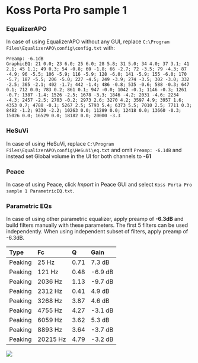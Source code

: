 # Koss Porta Pro sample 1

### EqualizerAPO
In case of using EqualizerAPO without any GUI, replace `C:\Program Files\EqualizerAPO\config\config.txt`
with:
```
Preamp: -6.1dB
GraphicEQ: 21 0.0; 23 6.0; 25 6.0; 28 5.8; 31 5.0; 34 4.0; 37 3.1; 41 2.1; 45 1.1; 49 0.3; 54 -0.8; 60 -1.8; 66 -2.7; 72 -3.5; 79 -4.3; 87 -4.9; 96 -5.5; 106 -5.9; 116 -5.9; 128 -6.0; 141 -5.9; 155 -6.0; 170 -5.7; 187 -5.5; 206 -5.0; 227 -4.5; 249 -3.9; 274 -3.5; 302 -3.0; 332 -2.5; 365 -2.1; 402 -1.7; 442 -1.4; 486 -0.8; 535 -0.6; 588 -0.3; 647 0.1; 712 0.0; 783 0.2; 861 0.1; 947 -0.0; 1042 -0.1; 1146 -0.3; 1261 -0.7; 1387 -1.4; 1526 -2.5; 1678 -3.3; 1846 -4.2; 2031 -4.6; 2234 -4.3; 2457 -2.5; 2703 -0.2; 2973 2.6; 3270 4.2; 3597 4.9; 3957 1.6; 4353 0.7; 4788 -0.1; 5267 2.5; 5793 5.4; 6373 5.5; 7010 2.5; 7711 0.3; 8482 -1.2; 9330 -2.2; 10263 0.0; 11289 0.0; 12418 0.0; 13660 -0.3; 15026 0.0; 16529 0.0; 18182 0.0; 20000 -3.3
```

### HeSuVi
In case of using HeSuVi, replace `C:\Program Files\EqualizerAPO\config\HeSuVi\eq.txt` and omit `Preamp:
-6.1dB` and instead set Global volume in the UI for both channels to **-61**

### Peace
In case of using Peace, click *Import* in Peace GUI and select `Koss Porta Pro sample 1 ParametricEQ.txt`.

### Parametric EQs
In case of using other parametric equalizer, apply preamp of **-6.3dB** and build filters manually
with these parameters. The first 5 filters can be used independently.
When using independent subset of filters, apply preamp of -6.3dB.

| Type    | Fc       |    Q | Gain    |
|:--------|:---------|:-----|:--------|
| Peaking | 25 Hz    | 0.71 | 7.3 dB  |
| Peaking | 121 Hz   | 0.48 | -6.9 dB |
| Peaking | 2036 Hz  | 1.13 | -9.7 dB |
| Peaking | 2312 Hz  | 0.41 | 4.9 dB  |
| Peaking | 3268 Hz  | 3.87 | 4.6 dB  |
| Peaking | 4755 Hz  | 4.27 | -3.1 dB |
| Peaking | 6059 Hz  | 3.62 | 5.3 dB  |
| Peaking | 8893 Hz  | 3.64 | -3.7 dB |
| Peaking | 20215 Hz | 4.79 | -3.2 dB |

![](https://raw.githubusercontent.com/jaakkopasanen/AutoEq/master/results/headphonecom/sbaf-serious/Koss%20Porta%20Pro%20sample%201/Koss%20Porta%20Pro%20sample%201.png)